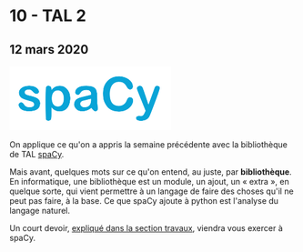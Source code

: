 # 10 - TAL 2

## 12 mars 2020

![](../.gitbook/assets/spacy.png)

On applique ce qu'on a appris la semaine précédente avec la bibliothèque de TAL [spaCy](https://spacy.io/).

Mais avant, quelques mots sur ce qu'on entend, au juste, par **bibliothèque**. En informatique, une bibliothèque est un module, un ajout, un « extra », en quelque sorte, qui vient permettre à un langage de faire des choses qu'il ne peut pas faire, à la base. Ce que spaCy ajoute à python est l'analyse du langage naturel.

Un court devoir, [expliqué dans la section travaux](../travaux-1/travaux.md#devoir-4), viendra vous exercer à spaCy.

